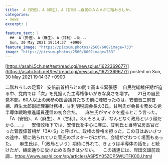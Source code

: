 ```yaml
---
title:  A（安倍）、A（麻生）、A（甘利）…自民のＡＡＡが二階おろしか…  
categories:
- news
excerpt: |
  
feature_text: |
  ##  A（安倍）、A（麻生）、A（甘利）…自...
  Sun, 30 May 2021 19:14:37  +0900
feature_image: "https://picsum.photos/2560/600?image=733"
image: "https://picsum.photos/2560/600?image=733"
---
```


[https://asahi.5ch.net/test/read.cgi/newsplus/1622369677/](https://asahi.5ch.net/test/read.cgi/newsplus/1622369677/)
posted on Sun, 30 May 2021 19:14:37  +0900

<!--more-->

二階おろしの足音?　安倍前首相らとの間で高まる緊張感 　自民党総裁任期が迫る中、党内では「次」を見据えた主導権争いがきな臭さを増す。 　21日の自民党本部。60人以上の衆参の国会議員たちの前に陣取ったのは、安倍晋三前首相、麻生太郎副総理兼財務相、甘利明税調会長の3氏。甘利氏が会長を務める党半導体戦略推進議員連盟の初会合だ。 　麻生氏がマイクを握るとこう言った。 　「A（安倍）、A（麻生）、A（甘利）。3人そろえば、なんとなく政局という顔だから……」 　安倍政権下では、安倍氏を中心に麻生、甘利氏と当時官房長官だった菅義偉首相が「3A+S」と呼ばれ、政権の骨格を担った。この日はあいさつの途中、壁に貼られていた菅氏のポスターがはがれ、会場がざわつく場面もあった。 　麻生氏は、「（政局という）期待に外れて、きょうは半導体の話を」と続けたが、額面通りに受け止める向きは少ない。 　この議連には、岸田文雄前政調… https://www.asahi.com/sp/articles/ASP5Y05ZCP5WUTFK00J.html
